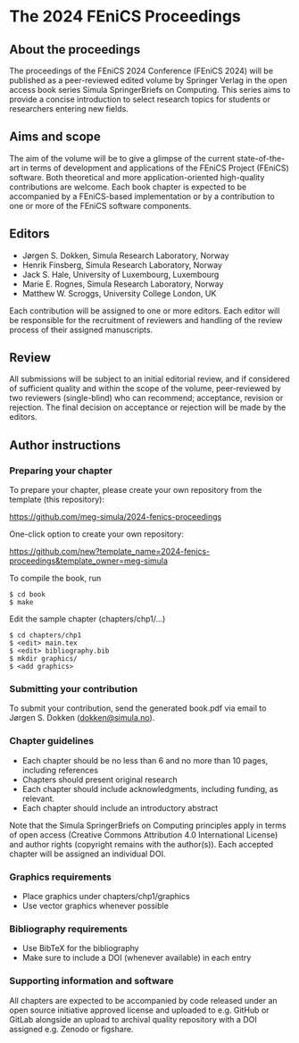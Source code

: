 # The 2024 FEniCS Proceedings

## About the proceedings 

The proceedings of the FEniCS 2024 Conference (FEniCS 2024) will be published as a peer-reviewed edited volume by Springer Verlag in the open access book series Simula SpringerBriefs on Computing. This series aims to provide a concise introduction to select research topics for students or researchers entering new fields.  

## Aims and scope
The aim of the volume will be to give a glimpse of the current state-of-the-art in terms of development and applications of the FEniCS Project (FEniCS) software. Both theoretical and more application-oriented high-quality contributions are welcome. Each book chapter is expected to be accompanied by a FEniCS-based implementation or by a contribution to one or more of the FEniCS software components. 

## Editors
* Jørgen S. Dokken, Simula Research Laboratory, Norway
* Henrik Finsberg, Simula Research Laboratory, Norway
* Jack S. Hale, University of Luxembourg, Luxembourg
* Marie E. Rognes, Simula Research Laboratory, Norway
* Matthew W. Scroggs, University College London, UK 

Each contribution will be assigned to one or more editors. Each editor
will be responsible for the recruitment of reviewers and handling of
the review process of their assigned manuscripts.

## Review
All submissions will be subject to an initial editorial review, and if considered of sufficient quality and within the scope of the volume, peer-reviewed by two reviewers (single-blind) who can recommend; acceptance, revision or rejection. The final decision on acceptance or rejection will be made by the editors.


## Author instructions


### Preparing your chapter

To prepare your chapter, please create your own repository from the template (this repository):

  https://github.com/meg-simula/2024-fenics-proceedings

One-click option to create your own repository: 

  https://github.com/new?template_name=2024-fenics-proceedings&template_owner=meg-simula

To compile the book, run

```
$ cd book
$ make
```

Edit the sample chapter (chapters/chp1/...)

```
$ cd chapters/chp1
$ <edit> main.tex
$ <edit> bibliography.bib
$ mkdir graphics/
$ <add graphics>
```
### Submitting your contribution

To submit your contribution, send the generated book.pdf via email to Jørgen S. Dokken (dokken@simula.no).

### Chapter guidelines
* Each chapter should be no less than 6 and no more than 10 pages, including references
* Chapters should present original research
* Each chapter should include acknowledgments, including funding, as relevant.
* Each chapter should include an introductory abstract

Note that the Simula SpringerBriefs on Computing principles apply in
terms of open access (Creative Commons Attribution 4.0 International
License) and author rights (copyright remains with the
author(s)). Each accepted chapter will be assigned an individual DOI.

### Graphics requirements

* Place graphics under chapters/chp1/graphics
* Use vector graphics whenever possible

### Bibliography requirements

* Use BibTeX for the bibliography
* Make sure to include a DOI (whenever available) in each entry

### Supporting information and software

All chapters are expected to be accompanied by code released under an
open source initiative approved license and uploaded to e.g. GitHub or
GitLab alongside an upload to archival quality repository with a DOI
assigned e.g. Zenodo or figshare.
